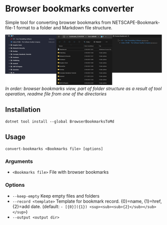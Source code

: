 # Browser bookmarks converter
Simple tool for converting browser bookmarks from NETSCAPE-Bookmark-file-1 format to a folder and Markdown file structure.

![example](https://raw.githubusercontent.com/Mik1mak/BrowserBookmarksToMd/3f60a4c1e815667ec8b626c9a51c55b09d95707a/Example.png)
*In order: browser bookmarks view, part of folder structure as a result of tool operation, readme file from one of the directories*

## Installation
```
dotnet tool install --global BrowserBookmarksToMd
```
## Usage
  ```
  convert-bookmarks <Bookmarks file> [options]
  ```
### Arguments
  - `<Bookmarks file>`  File with browser bookmarks
### Options
  - `--keep-empty` Keep empty files and folders
  - `--record <template>`  Template for bookmark record. {0}=name, {1}=href, {2}=add date. (default: `- [{0}]({1}) <sup><sub><sub>{2}</sub></sub></sup>`)
  - `--output <output dir>` 